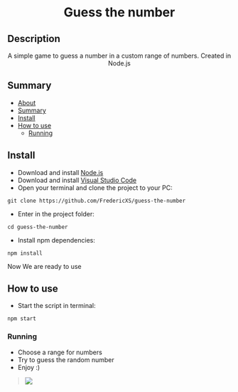 <h1 align="center">Guess the number</h1>

## Description
<p align="center">A simple game to guess a number in a custom range of numbers. Created in Node.js</p>

## Summary
<!--ts-->
   * [About](#description)
   * [Summary](#summary)
   * [Install](#install)
   * [How to use](#how-to-use)
      * [Running](#running)
<!--te-->

## Install

* Download and install [Node.js](https://nodejs.org/en)
* Download and install [Visual Studio Code](https://code.visualstudio.com)
* Open your terminal and clone the project to your PC:
```
git clone https://github.com/FredericXS/guess-the-number
```
* Enter in the project folder:
```
cd guess-the-number
```
* Install npm dependencies:
```
npm install
```

Now We are ready to use

## How to use

* Start the script in terminal:
```
npm start
```

### Running

* Choose a range for numbers
* Try to guess the random number
* Enjoy :)
> <img src="https://imgur.com/QUFKhre.jpeg">
